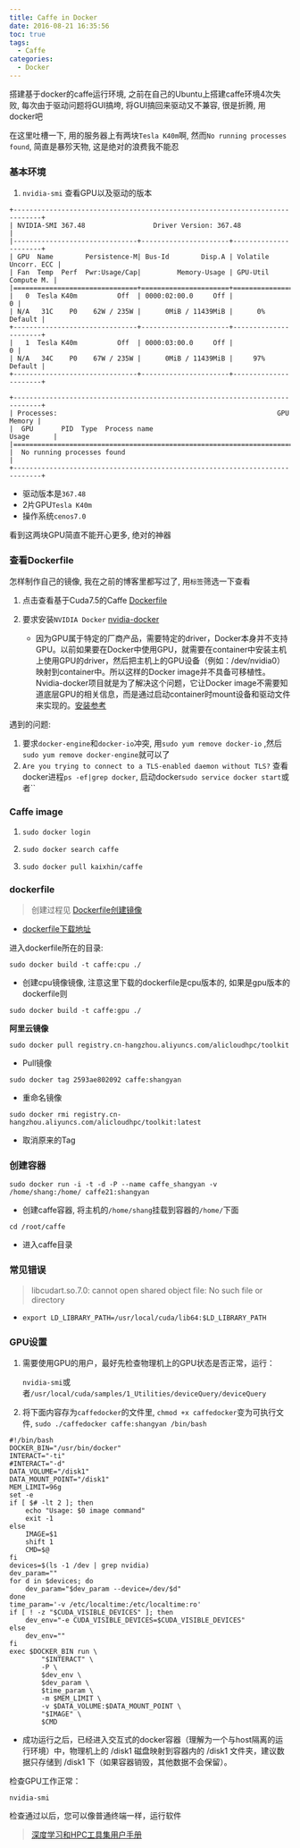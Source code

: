 ```yaml
---
title: Caffe in Docker
date: 2016-08-21 16:35:56
toc: true
tags:
  - Caffe
categories:
  - Docker
---
```

搭建基于docker的caffe运行环境, 之前在自己的Ubuntu上搭建caffe环境4次失败, 每次由于驱动问题将GUI搞垮, 将GUI搞回来驱动又不兼容, 很是折腾, 用docker吧
<!--more-->
在这里吐槽一下, 用的服务器上有两块`Tesla K40m`啊, 然而`No running processes found`, 简直是暴殄天物, 这是绝对的浪费我不能忍
### **基本环境**

1. `nvidia-smi` 查看GPU以及驱动的版本


```
+-----------------------------------------------------------------------------+
| NVIDIA-SMI 367.48                 Driver Version: 367.48                    |
|-------------------------------+----------------------+----------------------+
| GPU  Name        Persistence-M| Bus-Id        Disp.A | Volatile Uncorr. ECC |
| Fan  Temp  Perf  Pwr:Usage/Cap|         Memory-Usage | GPU-Util  Compute M. |
|===============================+======================+======================|
|   0  Tesla K40m          Off  | 0000:02:00.0     Off |                    0 |
| N/A   31C    P0    62W / 235W |      0MiB / 11439MiB |      0%      Default |
+-------------------------------+----------------------+----------------------+
|   1  Tesla K40m          Off  | 0000:03:00.0     Off |                    0 |
| N/A   34C    P0    67W / 235W |      0MiB / 11439MiB |     97%      Default |
+-------------------------------+----------------------+----------------------+
                                                                            
+-----------------------------------------------------------------------------+
| Processes:                                                       GPU Memory |
|  GPU       PID  Type  Process name                               Usage      |
|=============================================================================|
|  No running processes found                                                 |
+-----------------------------------------------------------------------------+

```

- 驱动版本是`367.48`
- 2片GPU`Tesla K40m`
- 操作系统`cenos7.0`

看到这两块GPU简直不能开心更多, 绝对的神器

### **查看Dockerfile**

怎样制作自己的镜像, 我在之前的博客里都写过了, 用`标签`筛选一下查看
1. 点击查看基于Cuda7.5的Caffe [Dockerfile](https://github.com/Kaixhin/dockerfiles/tree/master/cuda-caffe/cuda_v7.5)

2. 要求安装`NVIDIA Docker` [nvidia-docker](https://github.com/NVIDIA/nvidia-docker)
    - 因为GPU属于特定的厂商产品，需要特定的driver，Docker本身并不支持GPU。以前如果要在Docker中使用GPU，就需要在container中安装主机上使用GPU的driver，然后把主机上的GPU设备（例如：/dev/nvidia0）映射到container中。所以这样的Docker image并不具备可移植性。Nvidia-docker项目就是为了解决这个问题，它让Docker image不需要知道底层GPU的相关信息，而是通过启动container时mount设备和驱动文件来实现的。[安装参考](http://nanxiao.me/docker-note-13-nvidia-docker-intro/)
    


遇到的问题:
1. 要求`docker-engine`和`docker-io`冲突, 用`sudo yum remove docker-io` ,然后`sudo yum remove docker-engine`就可以了
2. `Are you trying to connect to a TLS-enabled daemon without TLS?`
    查看docker进程`ps -ef|grep docker`, 启动docker`sudo service docker start`或者``
    
    
### **Caffe image**

1. `sudo docker login`

2. `sudo docker search caffe`

3. `sudo docker pull kaixhin/caffe` 

### **dockerfile**

> 创建过程见 [Dockerfile创建镜像](http://simtalk.cn/2016/08/21/Dockerfile%E5%88%9B%E5%BB%BA%E9%95%9C%E5%83%8F/)

- [dockerfile下载地址](https://github.com/BVLC/caffe/tree/master/docker)

进入dockerfile所在的目录:

`sudo docker build -t caffe:cpu ./`

- 创建cpu镜像镜像, 注意这里下载的dockerfile是cpu版本的, 如果是gpu版本的dockerfile则

`sudo docker build -t caffe:gpu ./`

**阿里云镜像**

`sudo docker pull registry.cn-hangzhou.aliyuncs.com/alicloudhpc/toolkit`

   - Pull镜像

`sudo docker tag 2593ae802092 caffe:shangyan`

   - 重命名镜像
   
`sudo docker rmi registry.cn-hangzhou.aliyuncs.com/alicloudhpc/toolkit:latest`

   - 取消原来的Tag

### **创建容器**

`sudo docker run -i -t -d -P --name caffe_shangyan -v /home/shang:/home/ caffe21:shangyan`

   - 创建caffe容器, 将主机的`/home/shang`挂载到容器的`/home/`下面
   
`cd /root/caffe`

   - 进入caffe目录
   
### **常见错误**

> libcudart.so.7.0: cannot open shared object file: No such file or directory

- `export LD_LIBRARY_PATH=/usr/local/cuda/lib64:$LD_LIBRARY_PATH`

### **GPU设置**

1. 需要使用GPU的用户，最好先检查物理机上的GPU状态是否正常，运行：
   
   `nvidia-smi`或者`/usr/local/cuda/samples/1_Utilities/deviceQuery/deviceQuery`
   
2. 将下面内容存为`caffedocker`的文件里, `chmod +x caffedocker`变为可执行文件, `sudo ./caffedocker caffe:shangyan /bin/bash`

```
#!/bin/bash
DOCKER_BIN="/usr/bin/docker"
INTERACT="-ti"
#INTERACT="-d"
DATA_VOLUME="/disk1"
DATA_MOUNT_POINT="/disk1"
MEM_LIMIT=96g
set -e
if [ $# -lt 2 ]; then
    echo "Usage: $0 image command"
    exit -1
else
    IMAGE=$1
    shift 1
    CMD=$@
fi
devices=$(ls -1 /dev | grep nvidia)
dev_param=""
for d in $devices; do
    dev_param="$dev_param --device=/dev/$d"
done
time_param='-v /etc/localtime:/etc/localtime:ro'
if [ ! -z "$CUDA_VISIBLE_DEVICES" ]; then
    dev_env="-e CUDA_VISIBLE_DEVICES=$CUDA_VISIBLE_DEVICES"
else
    dev_env=""
fi
exec $DOCKER_BIN run \
        "$INTERACT" \
        -P \
        $dev_env \
        $dev_param \
        $time_param \
        -m $MEM_LIMIT \
        -v $DATA_VOLUME:$DATA_MOUNT_POINT \
        "$IMAGE" \
        $CMD
```

- 成功运行之后，已经进入交互式的docker容器（理解为一个与host隔离的运行环境）中，物理机上的 /disk1 磁盘映射到容器内的 /disk1 文件夹，建议数据只存储到 /disk1 下（如果容器销毁，其他数据不会保留）。

检查GPU工作正常：

 `nvidia-smi`

检查通过以后，您可以像普通终端一样，运行软件

> [深度学习和HPC工具集用户手册](https://help.aliyun.com/document_detail/25848.html)


